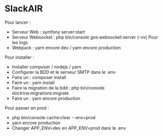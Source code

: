 # SlackAIR

Pour lancer :

- Serveur Web : symfony server:start
- Serveur Websocket : php bin/console gos:websocket:server (-vv) Pour les logs
- Webpack : yarn encore dev / yarn encore production

Pour installer :
  - Installer composer / nodejs / yarn
  - Configurer la BDD et le serveur SMTP dans le .env
  - Faire un : composer install
  - Faire un : yarn install
  - Faire la migration de la bdd : php bin/console doctrine:migrations:migrate
  - Faire un : yarn encore production

Pour passer en prod :
  - php bin/console cache:clear --env=prod
  - yarn encore production
  - Changer APP_ENV=dev en APP_ENV=prod dans le .env
